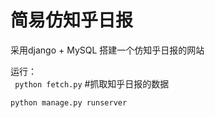 # 简易仿知乎日报

采用django + MySQL 搭建一个仿知乎日报的网站

运行：<br/>
 ``` python fetch.py``` #抓取知乎日报的数据 <br/>
  
  ```python manage.py runserver```
